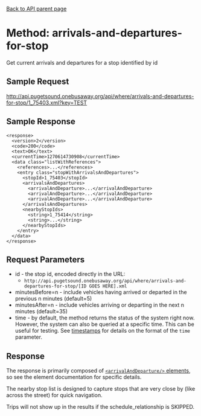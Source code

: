 [Back to API parent page](../index.html)

# Method: arrivals-and-departures-for-stop

Get current arrivals and departures for a stop identified by id

## Sample Request

http://api.pugetsound.onebusaway.org/api/where/arrivals-and-departures-for-stop/1_75403.xml?key=TEST

## Sample Response

    <response>
      <version>2</version>
      <code>200</code>
      <text>OK</text>
      <currentTime>1270614730908</currentTime>
      <data class="listWithReferences">
        <references>...</references>
        <entry class="stopWithArrivalsAndDepartures">
          <stopId>1_75403</stopId>
          <arrivalsAndDepartures>
            <arrivalAndDeparture>...</arrivalAndDeparture>
            <arrivalAndDeparture>...</arrivalAndDeparture>
            <arrivalAndDeparture>...</arrivalAndDeparture>
          </arrivalsAndDepartures>
          <nearbyStopIds>
            <string>1_75414</string>
            <string>...</string>
          </nearbyStopIds>
        </entry>
      </data>
    </response>

## Request Parameters

* id - the stop id, encoded directly in the URL:
    * `http://api.pugetsound.onebusaway.org/api/where/arrivals-and-departures-for-stop/[ID GOES HERE].xml`
* minutesBefore=n - include vehicles having arrived or departed in the previous n minutes (default=5)
* minutesAfter=n - include vehicles arriving or departing in the next n minutes (default=35)
* time - by default, the method returns the status of the system right now.  However, the system
  can also be queried at a specific time.  This can be useful for testing.  See [timestamps](../index.html#Timestamps)
  for details on the format of the `time` parameter.


## Response

The response is primarily composed of [`<arrivalAndDeparture/>` elements](../elements/arrival-and-departure.html),  so see the element documentation for specific details.

The nearby stop list is designed to capture stops that are very close by (like across the street) for quick navigation.

Trips will not show up in the results if the schedule_relationship is SKIPPED.
